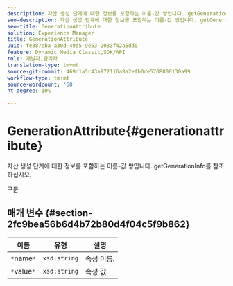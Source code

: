 ```yaml
---
description: 자산 생성 단계에 대한 정보를 포함하는 이름-값 쌍입니다. getGenerationInfo를 참조하십시오.
seo-description: 자산 생성 단계에 대한 정보를 포함하는 이름-값 쌍입니다. getGenerationInfo를 참조하십시오.
seo-title: GenerationAttribute
solution: Experience Manager
title: GenerationAttribute
uuid: fe387eba-a30d-49d5-9e53-2083f42a5dd0
feature: Dynamic Media Classic,SDK/API
role: 개발자,관리자
translation-type: tm+mt
source-git-commit: 469d1a5c43a972116a8a2efb0de5708800130a99
workflow-type: tm+mt
source-wordcount: '60'
ht-degree: 10%

---
```



# GenerationAttribute{#generationattribute}

자산 생성 단계에 대한 정보를 포함하는 이름-값 쌍입니다. getGenerationInfo를 참조하십시오.

구문

## 매개 변수 {#section-2fc9bea56b6d4b72b80d4f04c5f9b862}

| 이름 | 유형 | 설명 |
|---|---|---|
| `*`name`*` | `xsd:string` | 속성 이름. |
| `*`value`*` | `xsd:string` | 속성 값. |

